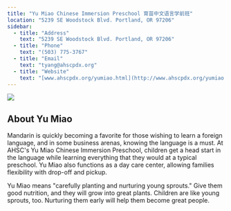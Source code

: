 ```yaml
---
title: "Yu Miao Chinese Immersion Preschool 育苗中文语言学前班"
location: "5239 SE Woodstock Blvd. Portland, OR 97206"
sidebar:
  - title: "Address"
    text: "5239 SE Woodstock Blvd. Portland, OR 97206"
  - title: "Phone"
    text: "(503) 775-3767"
  - title: "Email"
    text: "tyang@ahscpdx.org"
  - title: "Website"
    text: "[www.ahscpdx.org/yumiao.html](http://www.ahscpdx.org/yumiao.html)"
---
```


![](https://res.cloudinary.com/dhngj18do/image/upload/f_auto,q_auto/v1/images/communities/ahsc)

## About Yu Miao

Mandarin is quickly becoming a favorite for those wishing to learn a foreign language, and in some business arenas, knowing the language is a must. At AHSC's Yu Miao Chinese Immersion Preschool, children get a head start in the language while learning everything that they would at a typical preschool. Yu Miao also functions as a day care center, allowing families flexibility with drop-off and pickup.

Yu Miao means "carefully planting and nurturing young sprouts." Give them good nutrition, and they will grow into great plants. Children are like young sprouts, too. Nurturing them early will help them become great people.
